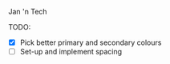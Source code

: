 Jan 'n Tech

TODO:
- [x] Pick better primary and secondary colours
- [ ] Set-up and implement spacing
